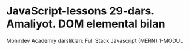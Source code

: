 # JavaScript-lessons 29-dars. Amaliyot. DOM elemental bilan
Mohirdev Academiy darsliklari: Full Stack Javascript (MERN) 1-MODUL
